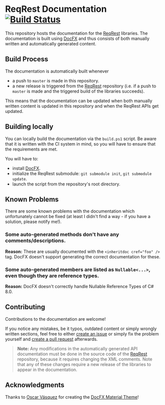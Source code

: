 # ReqRest Documentation [![Build Status](https://dev.azure.com/ManuelRoemer/ReqRest/_apis/build/status/ReqRest%20Documentation?branchName=master)](https://dev.azure.com/ManuelRoemer/ReqRest/_build/latest?definitionId=16&branchName=master)

This repository hosts the documentation for the [ReqRest](https://github.com/manuelroemer/ReqRest) 
libraries.
The documentation is built using [DocFX](https://github.com/dotnet/docfx) and thus consists of
both manually written and automatically generated content.


## Build Process

The documentation is automatically built whenever

* a push to `master` is made in this repository.
* a new release is triggered from the [ReqRest](https://github.com/manuelroemer/ReqRest)
  repository (i.e. if a push to `master` is made and the triggered build of the libraries succeeds).

This means that the documentation can be updated when both manually written content is updated in this
repository and when the ReqRest APIs get updated.


## Building locally

You can locally build the documentation via the `build.ps1` script.
Be aware that it is written with the CI system in mind, so you will have to ensure
that the requirements are met.

You will have to:

* install [DocFX](https://github.com/dotnet/docfx).
* initialize the ReqRest submodule: `git submodule init`,  `git submodule update`.
* launch the script from the repository's root directory.


## Known Problems

There are some known problems with the documentation which unfortunately cannot be fixed
(at least I didn't find a way - if you have a solution, please notify me!).

### Some auto-generated methods don't have any comments/descriptions.
  
**Reason:** These are usually documented with the `<inheritdoc cref="foo" />` tag. DocFX doesn't
support generating the correct documentation for these.


### Some auto-generated members are listed as `Nullable<...>`, even though they are reference types.

**Reason:** DocFX doesn't correctly handle Nullable Reference Types of C# 8.0. 


## Contributing

Contributions to the documentation are welcome!

If you notice any mistakes, be it typos, outdated content or simply wrongly written sections, feel
free to either [create an issue](https://github.com/manuelroemer/ReqRest-Documentation/issues/new)
or simply fix the problem yourself and [create a pull request](https://github.com/manuelroemer/ReqRest-Documentation/compare)
afterwards.

> **Note:** Any modifications in the automatically generated API documentation must be done in the
> source code of the [ReqRest](https://github.com/manuelroemer/ReqRest) repository,
> because it requires changing the XML comments.
> Note that any of these changes require a new release of the libraries to appear in the documentation.


## Acknowledgments

Thanks to [Oscar Vásquez](https://github.com/ovasquez) for creating the
[DocFX Material Theme](https://github.com/ovasquez/docfx-material)!